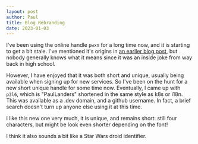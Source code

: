 ```yaml
---
layout: post
author: Paul
title: Blog Rebranding
date: 2023-01-03
---
```


I've been using the online handle `pwxn` for a long time now, and it is starting to get a bit stale. 
I've mentioned it's origins in [an earlier blog post](/2019/02/28/dev-tld), but nobody generally knows what it means since it was an inside joke from way back in high school.

However, I have enjoyed that it was both short and unique, usually being available when signing up for new services. 
So I've been on the hunt for a new short unique handle for some time now. 
Eventually, I came up with `p3l6`, which is "PaulLanders" shortened in the same style as k8s or i18n. 
This was available as a .dev domain, and a github username. In fact, a brief search doesn't turn up anyone else using it at this time. 

I like this new one very much, it is unique, and remains short: still four characters, but might be look even shorter depending on the font! 

I think it also sounds a bit like a Star Wars droid identifier. 
